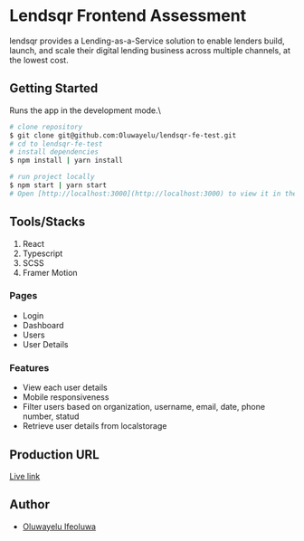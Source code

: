 # Lendsqr Frontend Assessment

lendsqr provides a Lending-as-a-Service solution to enable lenders build, launch, and scale their digital lending business across multiple channels, at the lowest cost.

## Getting Started

Runs the app in the development mode.\
```bash
# clone repository
$ git clone git@github.com:Oluwayelu/lendsqr-fe-test.git
# cd to lendsqr-fe-test
# install dependencies
$ npm install | yarn install

# run project locally
$ npm start | yarn start
# Open [http://localhost:3000](http://localhost:3000) to view it in the browser.

```

## Tools/Stacks

1. React
2. Typescript
3. SCSS
4. Framer Motion

### Pages
 - Login
 - Dashboard
 - Users
 - User Details

### Features
 - View each user details
 - Mobile responsiveness
 - Filter users based on organization, username, email, date, phone number, statud
 - Retrieve user details from localstorage

## Production URL

[Live link](https://oluwayelu-ifeoluwa-lendsqr-fe-test.netlify.app)


## Author
*  [Oluwayelu Ifeoluwa](https://www.linkedin.com/in/oluwayelu-ifeoluwa)

